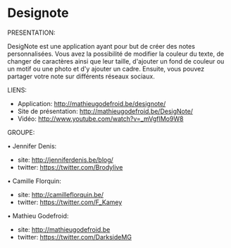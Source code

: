 Designote
=========


PRESENTATION:

DesigNote est une application ayant pour but de créer des notes personnalisées. Vous avez la possibilité de modifier la couleur du texte, de changer de caractères ainsi que leur taille, d'ajouter un fond de couleur ou un motif ou une photo et d'y ajouter un cadre. Ensuite, vous pouvez partager votre note sur différents réseaux sociaux.

LIENS:

- Application: http://mathieugodefroid.be/designote/
- Site de présentation: http://mathieugodefroid.be/DesigNote/
- Vidéo: http://www.youtube.com/watch?v=_mVgfIMo9W8


GROUPE:

• Jennifer Denis:
  - site: http://jenniferdenis.be/blog/
  - twitter: https://twitter.com/Brodylive

• Camille Florquin:
  - site: http://camilleflorquin.be/
  - twitter: https://twitter.com/F_Kamey

• Mathieu Godefroid:
  - site: http://mathieugodefroid.be
  - twitter: https://twitter.com/DarksideMG

